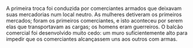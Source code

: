 ﻿A primeira troca foi conduzida por comerciantes armados que deixavam suas mercadorias num local neutro. As mulheres detiveram os primeiros mercados; foram os primeiros comerciantes, e isto aconteceu por serem elas que transportavam as cargas; os homens eram guerreiros. O balcão comercial foi desenvolvido muito cedo: um muro suficientemente alto para impedir que os comerciantes alcançassem uns aos outros com armas.